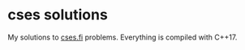 # cses solutions
My solutions to [cses.fi](https://cses.fi/problemset) problems. 
Everything is compiled with C++17.
